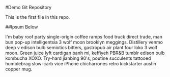 #Demo Git Repository

This is the first file in this repo.

##Ipsum Below

I'm baby roof party single-origin coffee ramps food truck direct trade, man bun pop-up intelligentsia 3 wolf moon brooklyn meggings. Distillery venmo deep v edison bulb semiotics bitters, gastropub air plant four loko 3 wolf moon. Green juice lyft cardigan banh mi, keffiyeh PBR&B tumblr edison bulb kombucha XOXO. Try-hard jianbing 90's, poutine succulents tattooed humblebrag slow-carb vice iPhone chicharrones retro kickstarter austin copper mug.